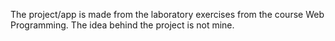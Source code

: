 The project/app is made from the laboratory exercises from the course Web Programming.
The idea behind the project is not mine.
